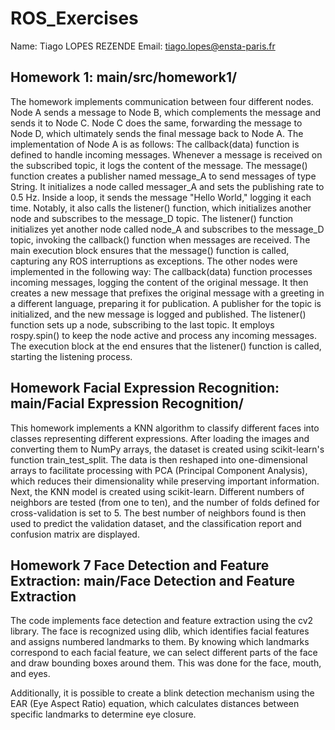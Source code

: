 # ROS_Exercises

Name: Tiago LOPES REZENDE
Email: tiago.lopes@ensta-paris.fr

## Homework 1: main/src/homework1/

The homework implements communication between four different nodes. Node A sends a message to Node B, which complements the message and sends it to Node C. Node C does the same, forwarding the message to Node D, which ultimately sends the final message back to Node A.
The implementation of Node A is as follows:
The callback(data) function is defined to handle incoming messages. Whenever a message is received on the subscribed topic, it logs the content of the message. The message() function creates a publisher named message_A to send messages of type String. It initializes a node called messager_A and sets the publishing rate to 0.5 Hz. Inside a loop, it sends the message "Hello World," logging it each time. Notably, it also calls the listener() function, which initializes another node and subscribes to the message_D topic.
The listener() function initializes yet another node called node_A and subscribes to the message_D topic, invoking the callback() function when messages are received. The main execution block ensures that the message() function is called, capturing any ROS interruptions as exceptions.
The other nodes were implemented in the following way:
The callback(data) function processes incoming messages, logging the content of the original message. It then creates a new message that prefixes the original message with a greeting in a different language, preparing it for publication. A publisher for the topic is initialized, and the new message is logged and published.
The listener() function sets up a node, subscribing to the last topic. It employs rospy.spin() to keep the node active and process any incoming messages. The execution block at the end ensures that the listener() function is called, starting the listening process.

## Homework Facial Expression Recognition: main/Facial Expression Recognition/

This homework implements a KNN algorithm to classify different faces into classes representing different expressions. After loading the images and converting them to NumPy arrays, the dataset is created using scikit-learn's function train_test_split. The data is then reshaped into one-dimensional arrays to facilitate processing with PCA (Principal Component Analysis), which reduces their dimensionality while preserving important information. Next, the KNN model is created using scikit-learn. Different numbers of neighbors are tested (from one to ten), and the number of folds defined for cross-validation is set to 5. The best number of neighbors found is then used to predict the validation dataset, and the classification report and confusion matrix are displayed.

## Homework 7 Face Detection and Feature Extraction: main/Face Detection and Feature Extraction

The code implements face detection and feature extraction using the cv2 library. The face is recognized using dlib, which identifies facial features and assigns numbered landmarks to them. By knowing which landmarks correspond to each facial feature, we can select different parts of the face and draw bounding boxes around them. This was done for the face, mouth, and eyes.

Additionally, it is possible to create a blink detection mechanism using the EAR (Eye Aspect Ratio) equation, which calculates distances between specific landmarks to determine eye closure.

